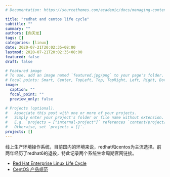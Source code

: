 ```yaml
---
# Documentation: https://sourcethemes.com/academic/docs/managing-content/

title: "redhat and centos life cycle"
subtitle: ""
summary: ""
authors: [向天龙]
tags: []
categories: [linux]
date: 2020-07-21T20:02:35+08:00
lastmod: 2020-07-21T20:02:35+08:00
featured: false
draft: false

# Featured image
# To use, add an image named `featured.jpg/png` to your page's folder.
# Focal points: Smart, Center, TopLeft, Top, TopRight, Left, Right, BottomLeft, Bottom, BottomRight.
image:
  caption: ""
  focal_point: ""
  preview_only: false

# Projects (optional).
#   Associate this post with one or more of your projects.
#   Simply enter your project's folder or file name without extension.
#   E.g. `projects = ["internal-project"]` references `content/project/deep-learning/index.md`.
#   Otherwise, set `projects = []`.
projects: []
---
```


线上生产环境操作系统，目前国内的环境来说，redhat和centos为主流选择。前两年经历了redhat6的退役，特此记录两个系统生命周期官网链接。

- [Red Hat Enterprise Linux Life Cycle](https://access.redhat.com/support/policy/updates/errata)
- [CentOS 产品规范](https://wiki.centos.org/zh/About/Product)
